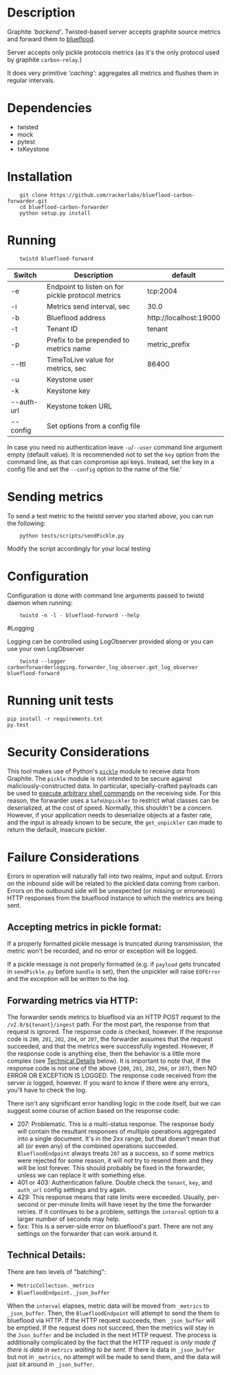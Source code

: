 # Description

Graphite _'backend'_. Twisted-based server accepts graphite source metrics and forward them to [blueflood][blueflood-git].

Server accepts only pickle protocols metrics (as it's the only protocol used by graphite `carbon-relay`.)

It does very primitive _'caching'_: aggregates all metrics and flushes them in regular intervals.

# Dependencies

 * twisted
 * mock
 * pytest
 * txKeystone

# Installation

```
    git clone https://github.com/rackerlabs/blueflood-carbon-forwarder.git
    cd blueflood-carbon-forwarder
    python setup.py install
```

# Running

```
    twistd blueflood-forward
```
| Switch | Description | default |
| ----- | ------- | --------- |
| -e | Endpoint to listen on for pickle protocol metrics | tcp:2004 |
| -i | Metrics send interval, sec | 30.0 |
| -b | Blueflood address | http://localhost:19000 |
| -t | Tenant ID | tenant |
| -p | Prefix to be prepended to metrics name | metric_prefix |
| --ttl | TimeToLive value for metrics, sec | 86400 |
| -u | Keystone user | |
| -k | Keystone key | |
| --auth-url | Keystone token URL | |
| --config | Set options from a config file | |

In case you need no authentication leave `-u`/`--user` command line argument empty (default value).
It is recommended not to set the `key` option from the command line, as that can compromise api keys. Instead, set the key in a config file and set the `--config` option to the name of the file.'


# Sending metrics

To send a test metric to the twistd server you started above, you can run the following:
```
    python tests/scripts/sendPickle.py
```
Modify the script accordingly for your local testing

# Configuration

Configuration is done with command line arguments passed to twistd daemon when running:
```
    twistd -n -l - blueflood-forward --help

```

#Logging 

Logging can be controlled using LogObserver provided along or you can use your own LogObserver

```
    twistd --logger carbonforwarderlogging.forwarder_log_observer.get_log_observer blueflood-forward
```
 
[blueflood-git]: https://github.com/rackerlabs/blueflood "blueflood"

# Running unit tests
```
pip install -r requirements.txt
py.test
```

# Security Considerations
This tool makes use of Python's [`pickle`](https://docs.python.org/2/library/pickle.html) module to receive data from Graphite.
The `pickle` module is not intended to be secure against maliciously-constructed data.
In particular, specially-crafted payloads can be used to [execute arbitrary shell commands](https://blog.nelhage.com/2011/03/exploiting-pickle/) on the receiving side.
For this reason, the forwarder uses a `SafeUnpickler` to restrict what classes can be deserialized, at the cost of speed.
Normally, this shouldn't be a concern. However, if your application needs to deserialize objects at a faster rate, and the input is already known to be secure, the `get_unpickler` can made to return the default, insecure pickler.

# Failure Considerations

Errors in operation will naturally fall into two realms, input and output.
Errors on the inbound side will be related to the pickled data coming from carbon.
Errors on the outbound side will be unexpected (or missing or erroneous) HTTP responses from the blueflood instance to which the metrics are being sent.

## Accepting metrics in pickle format:

If a properly formatted pickle message is truncated during transmission, the metric won't be recorded, and no error or exception will be logged.

If a pickle message is not properly formatted (e.g. if `payload` gets truncated in `sendPickle.py` before `handle` is set), then the unpickler will raise `EOFError` and the exception will be written to the log.

## Forwarding metrics via HTTP:

The forwarder sends metrics to blueflood via an HTTP POST request to the `/v2.0/${tenant}/ingest` path.
For the most part, the response from that request is ignored. The response code _is_ checked, however.
If the response code is `200`, `201`, `202`, `204`, or `207`, the forwarder assumes that the request succeeded, and that the metrics were successfully ingested.
However, if the response code is anything else, then the behavior is a little more complex (see [Technical Details](#technical-details) below).
It is important to note that, if the response code is not one of the above (`200`, `201`, `202`, `204`, or `207`), then NO ERROR OR EXCEPTION IS LOGGED.
The response code received from the server _is_ logged, however.
If you want to know if there were any errors, you'll have to check the log.

There isn't any significant error handling logic in the code itself, but we can suggest some course of action based on the response code:

 - 207: Problematic. This is a multi-status response. The response body will contain the resultant responses of multiple operations aggregated into a single document. It's in the 2xx range, but that doesn't mean that all (or even any) of the combined operations succeeded. `BluefloodEndpoint` always treats `207` as a success, so if some metrics were rejected for some reason, it will _not_ try to resend them and they will be lost forever. This should probably be fixed in the forwarder, unless we can replace it with something else.
 - 401 or 403: Authentication failure. Double check the `tenant`, `key`, and `auth_url` config settings and try again.
 - 429: This response means that rate limits were exceeded. Usually, per-second or per-minute limits will have reset by the time the forwarder retries. If it continues to be a problem, settings the `interval` option to a larger number of seconds may help.
 - 5xx: This is a server-side error on blueflood's part. There are not any settings on the forwarder that can work around it.

## Technical Details:

There are two levels of "batching":
 - `MetricCollection._metrics`
 - `BluefloodEndpoint._json_buffer`

When the `interval` elapses, metric data will be moved from `_metrics` to `_json_buffer`.
Then, the `BluefloodEndpoint` will attempt to send the them to blueflood via HTTP.
If the HTTP request succeeds, then `_json_buffer` will be emptied.
If the request does not succeed, then the metrics will stay in the `Json_buffer` and be included in the next HTTP request.
The process is additionally complicated by the fact that the HTTP request is _only made if there is data in `metrics` waiting to be sent_.
If there is data in `_json_buffer` but not in `_metrics`, no attempt will be made to send them, and the data will just sit around in `_json_buffer`.
